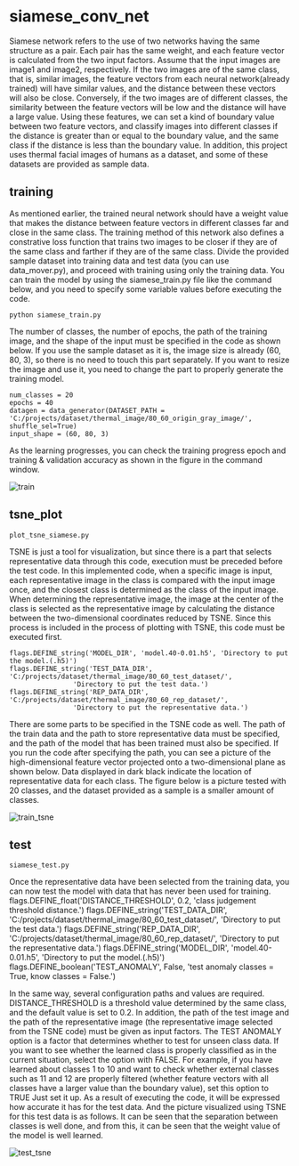 # siamese_conv_net

Siamese network refers to the use of two networks having the same structure as a pair.
Each pair has the same weight, and each feature vector is calculated from the two input factors.
Assume that the input images are image1 and image2, respectively.
If the two images are of the same class, that is, similar images, the feature vectors from each neural network(already trained) will have similar values, 
and the distance between these vectors will also be close.
Conversely, if the two images are of different classes, the similarity between the feature vectors will be low and the distance will have a large value.
Using these features, we can set a kind of boundary value between two feature vectors,
and classify images into different classes if the distance is greater than or equal to the boundary value, 
and the same class if the distance is less than the boundary value.
In addition, this project uses thermal facial images of humans as a dataset, and some of these datasets are provided as sample data.

training  
-----------------------
As mentioned earlier, the trained neural network should have a 
weight value that makes the distance between feature vectors in different classes far and close in the same class.
The training method of this network also defines a constrative loss function that trains two images to be closer 
if they are of the same class and farther if they are of the same class.
Divide the provided sample dataset into training data and test data (you can use data_mover.py), and proceed with training using only the training data.
You can train the model by using the siamese_train.py file like the command below, and you need to specify some variable values before executing the code.

    python siamese_train.py


The number of classes, the number of epochs, the path of the training image, and the shape of the input must be specified in the code as shown below.
If you use the sample dataset as it is, the image size is already (60, 80, 3), so there is no need to touch this part separately. 
If you want to resize the image and use it, you need to change the part to properly generate the training model.

    num_classes = 20
    epochs = 40
    datagen = data_generator(DATASET_PATH = 'C:/projects/dataset/thermal_image/80_60_origin_gray_image/', shuffle_sel=True)
    input_shape = (60, 80, 3)
    
As the learning progresses, you can check the training progress epoch and training & validation accuracy as shown in the figure in the command window.  
  
![train](https://user-images.githubusercontent.com/84235639/119297708-76d94980-bc96-11eb-92e4-19286c51bae2.JPG)

tsne_plot
--------------------
    plot_tsne_siamese.py  
    
TSNE is just a tool for visualization, but since there is a part that selects representative data through this code, execution must be preceded before the test code.
In this implemented code, when a specific image is input, each representative image in the class is compared with the input image once, 
and the closest class is determined as the class of the input image.
When determining the representative image,
the image at the center of the class is selected as the representative image by calculating the distance between the two-dimensional coordinates reduced by TSNE. 
Since this process is included in the process of plotting with TSNE, this code must be executed first.


    flags.DEFINE_string('MODEL_DIR', 'model.40-0.01.h5', 'Directory to put the model.(.h5)')
    flags.DEFINE_string('TEST_DATA_DIR', 'C:/projects/dataset/thermal_image/80_60_test_dataset/', 
                    'Directory to put the test data.')
    flags.DEFINE_string('REP_DATA_DIR', 'C:/projects/dataset/thermal_image/80_60_rep_dataset/', 
                    'Directory to put the representative data.')  


There are some parts to be specified in the TSNE code as well. 
The path of the train data and the path to store representative data must be specified, and the path of the model that has been trained must also be specified.
If you run the code after specifying the path, you can see a picture of the high-dimensional feature vector projected onto a two-dimensional plane as shown below. 
Data displayed in dark black indicate the location of representative data for each class.
The figure below is a picture tested with 20 classes, and the dataset provided as a sample is a smaller amount of classes.

![train_tsne](https://user-images.githubusercontent.com/84235639/119297711-76d94980-bc96-11eb-810c-cbe9d6b900a7.jpeg)  

test
------------------
    siamese_test.py  
    
Once the representative data have been selected from the training data, you can now test the model with data that has never been used for training.
    flags.DEFINE_float('DISTANCE_THRESHOLD', 0.2, 'class judgement threshold distance.')
    flags.DEFINE_string('TEST_DATA_DIR', 'C:/projects/dataset/thermal_image/80_60_test_dataset/',
                'Directory to put the test data.')
    flags.DEFINE_string('REP_DATA_DIR', 'C:/projects/dataset/thermal_image/80_60_rep_dataset/',
                'Directory to put the representative data.')
    flags.DEFINE_string('MODEL_DIR', 'model.40-0.01.h5',
                'Directory to put the model.(.h5)')
    flags.DEFINE_boolean('TEST_ANOMALY', False, 'test anomaly classes = True, know classes = False.')
    

In the same way, several configuration paths and values are required. 
DISTANCE_THRESHOLD is a threshold value determined by the same class, and the default value is set to 0.2.
In addition, the path of the test image and the path of the representative image (the representative image selected from the TSNE code) must be given as input factors.
The TEST ANOMALY option is a factor that determines whether to test for unseen class data.
If you want to see whether the learned class is properly classified as in the current situation, 
select the option with FALSE. For example, 
if you have learned about classes 1 to 10 and want to check whether external classes such as 
11 and 12 are properly filtered (whether feature vectors with all classes have a larger value than the boundary value), set this option to TRUE Just set it up.
As a result of executing the code, it will be expressed how accurate it has for the test data.
And the picture visualized using TSNE for this test data is as follows. 
It can be seen that the separation between classes is well done, and from this, it can be seen that the weight value of the model is well learned.

![test_tsne](https://user-images.githubusercontent.com/84235639/119297704-75a81c80-bc96-11eb-925d-b94ece195384.jpeg)
